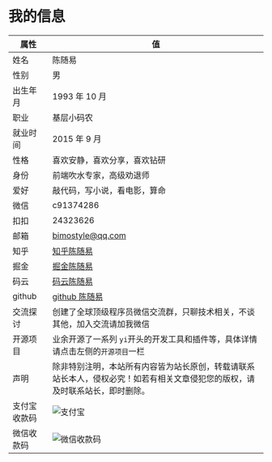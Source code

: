 # 我的信息

| 属性         | 值                                                                                                                           |
| ------------ | ---------------------------------------------------------------------------------------------------------------------------- |
| 姓名         | 陈随易                                                                                                                       |
| 性别         | 男                                                                                                                           |
| 出生年月     | 1993 年 10 月                                                                                                                |
| 职业         | 基层小码农                                                                                                                   |
| 就业时间     | 2015 年 9 月                                                                                                                 |
| 性格         | 喜欢安静，喜欢分享，喜欢钻研                                                                                                 |
| 身份         | 前端吹水专家，高级劝退师                                                                                                     |
| 爱好         | 敲代码，写小说，看电影，算命                                                                                                 |
| 微信         | c91374286                                                                                                                    |
| 扣扣         | 24323626                                                                                                                     |
| 邮箱         | bimostyle@qq.com                                                                                                             |
| 知乎         | [知乎陈随易](https://www.zhihu.com/people/chensuiyi)                                                                         |
| 掘金         | [掘金陈随易](https://juejin.im/user/1239904846873326)                                                                        |
| 码云         | [码云陈随易](https://gitee.com/banshiweichen)                                                                                |
| github       | [github 陈随易](https://github.com/chenbimo)                                                                                 |
| 交流探讨     | 创建了全球顶级程序员微信交流群，只聊技术相关，不谈其他，加入交流请加我微信                                                   |
| 开源项目     | 业余开源了一系列 `yi`开头的开发工具和插件等，具体详情请点击左侧的`开源项目`一栏                                              |
| 声明         | 除非特别注明，本站所有内容皆为站长原创，转载请联系站长本人，侵权必究！如若有相关文章侵犯您的版权，请及时联系站长，即时删除。 |
| 支付宝收款码 | ![支付宝](https://static.chensuiyi.com/alipay-qrcode.png)                                                                    |
| 微信收款码   | ![微信收款码](https://static.chensuiyi.com/wepay-qrcode.png)                                                                 |
